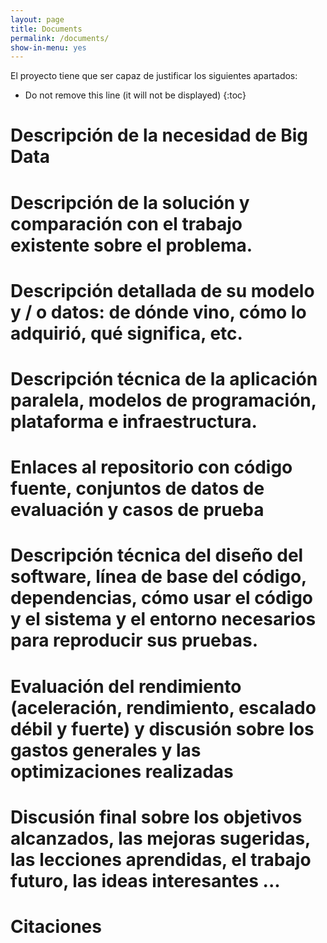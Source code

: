 ```yaml
---
layout: page
title: Documents
permalink: /documents/
show-in-menu: yes
---
```


El proyecto tiene que ser capaz de justificar los siguientes apartados:

* Do not remove this line (it will not be displayed) 
{:toc}

# **Descripción de la necesidad de Big Data**
# **Descripción de la solución y comparación con el trabajo existente sobre el problema.**
# **Descripción detallada de su modelo y / o datos: de dónde vino, cómo lo adquirió, qué significa, etc.**
# **Descripción técnica de la aplicación paralela, modelos de programación, plataforma e infraestructura.**
# **Enlaces al repositorio con código fuente, conjuntos de datos de evaluación y casos de prueba**
# **Descripción técnica del diseño del software, línea de base del código, dependencias, cómo usar el código y el sistema y el entorno necesarios para reproducir sus pruebas.**
# **Evaluación del rendimiento (aceleración, rendimiento, escalado débil y fuerte) y discusión sobre los gastos generales y las optimizaciones realizadas**
# **Discusión final sobre los objetivos alcanzados, las mejoras sugeridas, las lecciones aprendidas, el trabajo futuro, las ideas interesantes ...**
# **Citaciones**